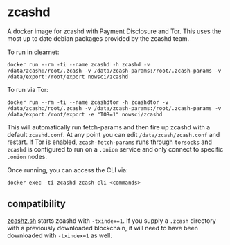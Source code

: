 # zcashd
A docker image for zcashd with Payment Disclosure and Tor. This uses the most up to date debian packages provided by the zcashd team.

To run in clearnet:
```
docker run --rm -ti --name zcashd -h zcashd -v /data/zcash:/root/.zcash -v /data/zcash-params:/root/.zcash-params -v /data/export:/root/export nowsci/zcashd
```

To run via Tor:
```
docker run --rm -ti --name zcashdtor -h zcashdtor -v /data/zcash:/root/.zcash -v /data/zcash-params:/root/.zcash-params -v /data/export:/root/export -e "TOR=1" nowsci/zcashd
```

This will automatically run fetch-params and then fire up zcashd with a default `zcashd.conf`. At any point you can edit `/data/zcash/zcash.conf` and restart. If Tor is enabled, `zcash-fetch-params` runs through `torsocks` and `zcashd` is configured to run on a `.onion` service and only connect to specific `.onion` nodes.

Once running, you can access the CLI via:

```
docker exec -ti zcashd zcash-cli <commands>
```

## compatibility

[zcashz.sh](zcashd.sh) starts zcashd with `-txindex=1`.  If you supply a `.zcash` directory with a previously downloaded blockchain, it will need to have been downloaded with `-txindex=1` as well.
